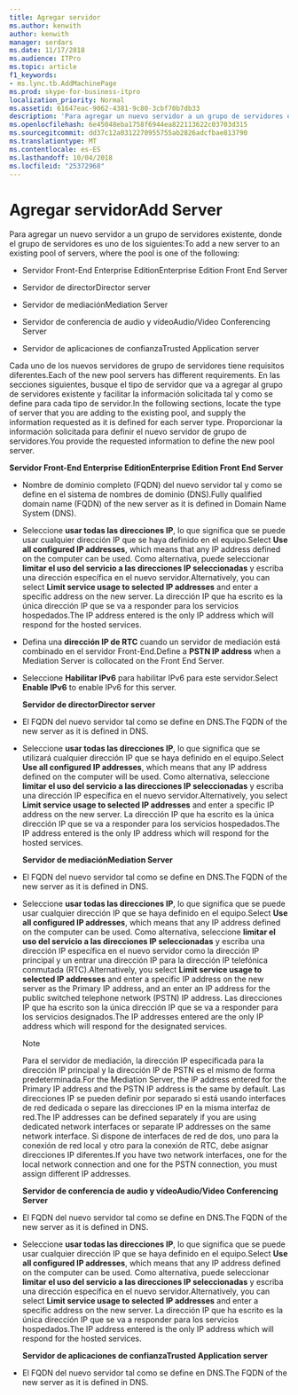 ```yaml
---
title: Agregar servidor
ms.author: kenwith
author: kenwith
manager: serdars
ms.date: 11/17/2018
ms.audience: ITPro
ms.topic: article
f1_keywords:
- ms.lync.tb.AddMachinePage
ms.prod: skype-for-business-itpro
localization_priority: Normal
ms.assetid: 61647eac-9062-4381-9c80-3cbf70b7db33
description: 'Para agregar un nuevo servidor a un grupo de servidores existente, donde el grupo de servidores es uno de los siguientes:'
ms.openlocfilehash: 6e45048eba1758f6944ea822113622c03703d315
ms.sourcegitcommit: dd37c12a0312270955755ab2826adcfbae813790
ms.translationtype: MT
ms.contentlocale: es-ES
ms.lasthandoff: 10/04/2018
ms.locfileid: "25372968"
---
```

# <a name="add-server"></a><span data-ttu-id="75254-103">Agregar servidor</span><span class="sxs-lookup"><span data-stu-id="75254-103">Add Server</span></span>
 
<span data-ttu-id="75254-104">Para agregar un nuevo servidor a un grupo de servidores existente, donde el grupo de servidores es uno de los siguientes:</span><span class="sxs-lookup"><span data-stu-id="75254-104">To add a new server to an existing pool of servers, where the pool is one of the following:</span></span>
  
- <span data-ttu-id="75254-105">Servidor Front-End Enterprise Edition</span><span class="sxs-lookup"><span data-stu-id="75254-105">Enterprise Edition Front End Server</span></span>
    
- <span data-ttu-id="75254-106">Servidor de director</span><span class="sxs-lookup"><span data-stu-id="75254-106">Director server</span></span>
    
- <span data-ttu-id="75254-107">Servidor de mediación</span><span class="sxs-lookup"><span data-stu-id="75254-107">Mediation Server</span></span>
    
- <span data-ttu-id="75254-108">Servidor de conferencia de audio y vídeo</span><span class="sxs-lookup"><span data-stu-id="75254-108">Audio/Video Conferencing Server</span></span>
    
- <span data-ttu-id="75254-109">Servidor de aplicaciones de confianza</span><span class="sxs-lookup"><span data-stu-id="75254-109">Trusted Application server</span></span>
    
<span data-ttu-id="75254-110">Cada uno de los nuevos servidores de grupo de servidores tiene requisitos diferentes.</span><span class="sxs-lookup"><span data-stu-id="75254-110">Each of the new pool servers has different requirements.</span></span> <span data-ttu-id="75254-111">En las secciones siguientes, busque el tipo de servidor que va a agregar al grupo de servidores existente y facilitar la información solicitada tal y como se define para cada tipo de servidor.</span><span class="sxs-lookup"><span data-stu-id="75254-111">In the following sections, locate the type of server that you are adding to the existing pool, and supply the information requested as it is defined for each server type.</span></span> <span data-ttu-id="75254-112">Proporcionar la información solicitada para definir el nuevo servidor de grupo de servidores.</span><span class="sxs-lookup"><span data-stu-id="75254-112">You provide the requested information to define the new pool server.</span></span>
  
 <span data-ttu-id="75254-113">**Servidor Front-End Enterprise Edition**</span><span class="sxs-lookup"><span data-stu-id="75254-113">**Enterprise Edition Front End Server**</span></span>
  
- <span data-ttu-id="75254-114">Nombre de dominio completo (FQDN) del nuevo servidor tal y como se define en el sistema de nombres de dominio (DNS).</span><span class="sxs-lookup"><span data-stu-id="75254-114">Fully qualified domain name (FQDN) of the new server as it is defined in Domain Name System (DNS).</span></span>
    
- <span data-ttu-id="75254-115">Seleccione **usar todas las direcciones IP**, lo que significa que se puede usar cualquier dirección IP que se haya definido en el equipo.</span><span class="sxs-lookup"><span data-stu-id="75254-115">Select **Use all configured IP addresses**, which means that any IP address defined on the computer can be used.</span></span> <span data-ttu-id="75254-116">Como alternativa, puede seleccionar **limitar el uso del servicio a las direcciones IP seleccionadas** y escriba una dirección específica en el nuevo servidor.</span><span class="sxs-lookup"><span data-stu-id="75254-116">Alternatively, you can select **Limit service usage to selected IP addresses** and enter a specific address on the new server.</span></span> <span data-ttu-id="75254-117">La dirección IP que ha escrito es la única dirección IP que se va a responder para los servicios hospedados.</span><span class="sxs-lookup"><span data-stu-id="75254-117">The IP address entered is the only IP address which will respond for the hosted services.</span></span>
    
- <span data-ttu-id="75254-118">Defina una **dirección IP de RTC** cuando un servidor de mediación está combinado en el servidor Front-End.</span><span class="sxs-lookup"><span data-stu-id="75254-118">Define a **PSTN IP address** when a Mediation Server is collocated on the Front End Server.</span></span>
    
- <span data-ttu-id="75254-119">Seleccione **Habilitar IPv6** para habilitar IPv6 para este servidor.</span><span class="sxs-lookup"><span data-stu-id="75254-119">Select **Enable IPv6** to enable IPv6 for this server.</span></span>
    
  <span data-ttu-id="75254-120">**Servidor de director**</span><span class="sxs-lookup"><span data-stu-id="75254-120">**Director server**</span></span>
  
- <span data-ttu-id="75254-121">El FQDN del nuevo servidor tal como se define en DNS.</span><span class="sxs-lookup"><span data-stu-id="75254-121">The FQDN of the new server as it is defined in DNS.</span></span>
    
- <span data-ttu-id="75254-122">Seleccione **usar todas las direcciones IP**, lo que significa que se utilizará cualquier dirección IP que se haya definido en el equipo.</span><span class="sxs-lookup"><span data-stu-id="75254-122">Select **Use all configured IP addresses**, which means that any IP address defined on the computer will be used.</span></span> <span data-ttu-id="75254-123">Como alternativa, seleccione **limitar el uso del servicio a las direcciones IP seleccionadas** y escriba una dirección IP específica en el nuevo servidor.</span><span class="sxs-lookup"><span data-stu-id="75254-123">Alternatively, you select **Limit service usage to selected IP addresses** and enter a specific IP address on the new server.</span></span> <span data-ttu-id="75254-124">La dirección IP que ha escrito es la única dirección IP que se va a responder para los servicios hospedados.</span><span class="sxs-lookup"><span data-stu-id="75254-124">The IP address entered is the only IP address which will respond for the hosted services.</span></span>
    
  <span data-ttu-id="75254-125">**Servidor de mediación**</span><span class="sxs-lookup"><span data-stu-id="75254-125">**Mediation Server**</span></span>
  
- <span data-ttu-id="75254-126">El FQDN del nuevo servidor tal como se define en DNS.</span><span class="sxs-lookup"><span data-stu-id="75254-126">The FQDN of the new server as it is defined in DNS.</span></span>
    
- <span data-ttu-id="75254-127">Seleccione **usar todas las direcciones IP**, lo que significa que se puede usar cualquier dirección IP que se haya definido en el equipo.</span><span class="sxs-lookup"><span data-stu-id="75254-127">Select **Use all configured IP addresses**, which means that any IP address defined on the computer can be used.</span></span> <span data-ttu-id="75254-128">Como alternativa, seleccione **limitar el uso del servicio a las direcciones IP seleccionadas** y escriba una dirección IP específica en el nuevo servidor como la dirección IP principal y un entrar una dirección IP para la dirección IP telefónica conmutada (RTC).</span><span class="sxs-lookup"><span data-stu-id="75254-128">Alternatively, you select **Limit service usage to selected IP addresses** and enter a specific IP address on the new server as the Primary IP address, and an enter an IP address for the public switched telephone network (PSTN) IP address.</span></span> <span data-ttu-id="75254-129">Las direcciones IP que ha escrito son la única dirección IP que se va a responder para los servicios designados.</span><span class="sxs-lookup"><span data-stu-id="75254-129">The IP addresses entered are the only IP address which will respond for the designated services.</span></span>
    
    > [!NOTE]
    > <span data-ttu-id="75254-130">Para el servidor de mediación, la dirección IP especificada para la dirección IP principal y la dirección IP de PSTN es el mismo de forma predeterminada.</span><span class="sxs-lookup"><span data-stu-id="75254-130">For the Mediation Server, the IP address entered for the Primary IP address and the PSTN IP address is the same by default.</span></span> <span data-ttu-id="75254-131">Las direcciones IP se pueden definir por separado si está usando interfaces de red dedicada o separe las direcciones IP en la misma interfaz de red.</span><span class="sxs-lookup"><span data-stu-id="75254-131">The IP addresses can be defined separately if you are using dedicated network interfaces or separate IP addresses on the same network interface.</span></span> <span data-ttu-id="75254-132">Si dispone de interfaces de red de dos, uno para la conexión de red local y otro para la conexión de RTC, debe asignar direcciones IP diferentes.</span><span class="sxs-lookup"><span data-stu-id="75254-132">If you have two network interfaces, one for the local network connection and one for the PSTN connection, you must assign different IP addresses.</span></span> 
  
  <span data-ttu-id="75254-133">**Servidor de conferencia de audio y vídeo**</span><span class="sxs-lookup"><span data-stu-id="75254-133">**Audio/Video Conferencing Server**</span></span>
  
- <span data-ttu-id="75254-134">El FQDN del nuevo servidor tal como se define en DNS.</span><span class="sxs-lookup"><span data-stu-id="75254-134">The FQDN of the new server as it is defined in DNS.</span></span>
    
- <span data-ttu-id="75254-135">Seleccione **usar todas las direcciones IP**, lo que significa que se puede usar cualquier dirección IP que se haya definido en el equipo.</span><span class="sxs-lookup"><span data-stu-id="75254-135">Select **Use all configured IP addresses**, which means that any IP address defined on the computer can be used.</span></span> <span data-ttu-id="75254-136">Como alternativa, puede seleccionar **limitar el uso del servicio a las direcciones IP seleccionadas** y escriba una dirección específica en el nuevo servidor.</span><span class="sxs-lookup"><span data-stu-id="75254-136">Alternatively, you can select **Limit service usage to selected IP addresses** and enter a specific address on the new server.</span></span> <span data-ttu-id="75254-137">La dirección IP que ha escrito es la única dirección IP que se va a responder para los servicios hospedados.</span><span class="sxs-lookup"><span data-stu-id="75254-137">The IP address entered is the only IP address which will respond for the hosted services.</span></span>
    
  <span data-ttu-id="75254-138">**Servidor de aplicaciones de confianza**</span><span class="sxs-lookup"><span data-stu-id="75254-138">**Trusted Application server**</span></span>
  
- <span data-ttu-id="75254-139">El FQDN del nuevo servidor tal como se define en DNS.</span><span class="sxs-lookup"><span data-stu-id="75254-139">The FQDN of the new server as it is defined in DNS.</span></span>
    

